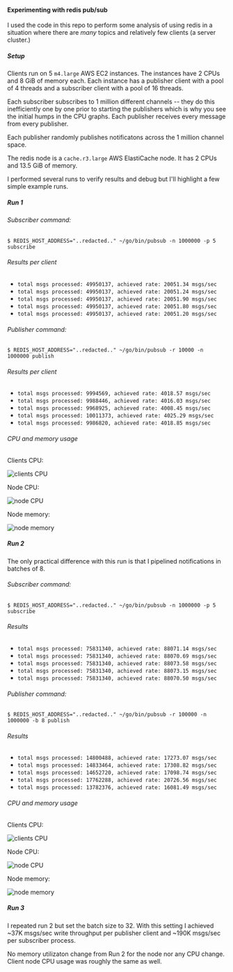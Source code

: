 #### Experimenting with redis pub/sub

I used the code in this repo to perform some analysis of using redis in a situation where there are _many_
topics and relatively few clients (a server cluster.)

##### Setup

Clients run on 5 `m4.large` AWS EC2 instances. The instances have 2 CPUs and 8 GiB of memory each.
Each instance has a publisher client with a pool of 4 threads and a subscriber client with
a pool of 16 threads.

Each subscriber subscribes to 1 million different channels -- they do this inefficiently one by one prior to starting the publishers which is why you see the initial humps in the CPU graphs. Each publisher receives every message from every publisher.

Each publisher randomly publishes notificatons across the 1 million channel space.

The redis node is a `cache.r3.large` AWS ElastiCache node. It has 2 CPUs and 13.5 GiB of memory.

I performed several runs to verify results and debug but I'll highlight a few simple example runs.

##### Run 1

###### Subscriber command:

`$ REDIS_HOST_ADDRESS="..redacted.." ~/go/bin/pubsub -n 1000000 -p 5 subscribe`

###### Results per client

- `total msgs processed: 49950137, achieved rate: 20051.34 msgs/sec`
- `total msgs processed: 49950137, achieved rate: 20051.24 msgs/sec`
- `total msgs processed: 49950137, achieved rate: 20051.90 msgs/sec`
- `total msgs processed: 49950137, achieved rate: 20051.80 msgs/sec`
- `total msgs processed: 49950137, achieved rate: 20051.20 msgs/sec`

###### Publisher command:

`$ REDIS_HOST_ADDRESS="..redacted.." ~/go/bin/pubsub -r 10000 -n 1000000 publish`

###### Results per client

- `total msgs processed: 9994569, achieved rate: 4018.57 msgs/sec`
- `total msgs processed: 9988446, achieved rate: 4016.03 msgs/sec`
- `total msgs processed: 9968925, achieved rate: 4008.45 msgs/sec`
- `total msgs processed: 10011373, achieved rate: 4025.29 msgs/sec`
- `total msgs processed: 9986820, achieved rate: 4018.85 msgs/sec`

###### CPU and memory usage

Clients CPU:

![clients CPU](https://cloud.githubusercontent.com/assets/4391003/13725542/bcf7a2ac-e859-11e5-9dfd-dea375dab40a.png)

Node CPU:

![node CPU](https://cloud.githubusercontent.com/assets/4391003/13725544/bcf9e828-e859-11e5-8c6f-511412159ec7.png)

Node memory:

![node memory](https://cloud.githubusercontent.com/assets/4391003/13725543/bcf9af3e-e859-11e5-9784-ecce016b9609.png)

##### Run 2

The only practical difference with this run is that I pipelined notifications in batches of 8.

###### Subscriber command:

`$ REDIS_HOST_ADDRESS="..redacted.." ~/go/bin/pubsub -n 1000000 -p 5 subscribe`

###### Results

- `total msgs processed: 75831340, achieved rate: 88071.14 msgs/sec`
- `total msgs processed: 75831340, achieved rate: 88070.69 msgs/sec`
- `total msgs processed: 75831340, achieved rate: 88073.58 msgs/sec`
- `total msgs processed: 75831340, achieved rate: 88073.15 msgs/sec`
- `total msgs processed: 75831340, achieved rate: 88070.50 msgs/sec`

###### Publisher command:

`$ REDIS_HOST_ADDRESS="..redacted.." ~/go/bin/pubsub -r 100000 -n 1000000 -b 8 publish`

###### Results

- `total msgs processed: 14800488, achieved rate: 17273.07 msgs/sec`
- `total msgs processed: 14833464, achieved rate: 17308.82 msgs/sec`
- `total msgs processed: 14652720, achieved rate: 17098.74 msgs/sec`
- `total msgs processed: 17762288, achieved rate: 20726.56 msgs/sec`
- `total msgs processed: 13782376, achieved rate: 16081.49 msgs/sec`

###### CPU and memory usage

Clients CPU:

![clients CPU](https://cloud.githubusercontent.com/assets/4391003/13725548/c7fedf3a-e859-11e5-8db9-42f0218c2f91.png)

Node CPU:

![node CPU](https://cloud.githubusercontent.com/assets/4391003/13725547/c7fcbbf6-e859-11e5-8545-a34646f18c33.png)

Node memory:

![node memory](https://cloud.githubusercontent.com/assets/4391003/13725546/c7fcb610-e859-11e5-9a50-0c2a5294de77.png)

##### Run 3

I repeated run 2 but set the batch size to 32. With this setting I achieved ~37K msgs/sec write throughput per publisher
client and ~190K msgs/sec per subscriber process.

No memory utilizaton change from Run 2 for the node nor any CPU change. Client node CPU usage was roughly the same as well.
